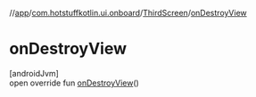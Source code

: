 //[app](../../../index.md)/[com.hotstuffkotlin.ui.onboard](../index.md)/[ThirdScreen](index.md)/[onDestroyView](on-destroy-view.md)

# onDestroyView

[androidJvm]\
open override fun [onDestroyView](on-destroy-view.md)()
